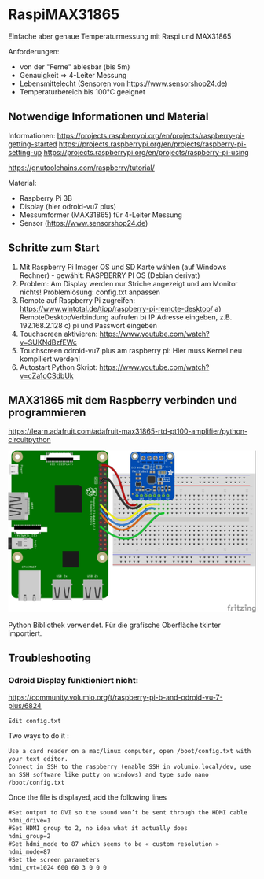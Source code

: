 # RaspiMAX31865
Einfache aber genaue Temperaturmessung mit Raspi und MAX31865

Anforderungen:
- von der "Ferne" ablesbar (bis 5m)
- Genauigkeit => 4-Leiter Messung
- Lebensmittelecht (Sensoren von https://www.sensorshop24.de)
- Temperaturbereich bis 100°C geeignet


## Notwendige Informationen und Material
Informationen:
https://projects.raspberrypi.org/en/projects/raspberry-pi-getting-started
https://projects.raspberrypi.org/en/projects/raspberry-pi-setting-up
https://projects.raspberrypi.org/en/projects/raspberry-pi-using


https://gnutoolchains.com/raspberry/tutorial/

Material:
- Raspberry Pi 3B
- Display (hier odroid-vu7 plus)
- Messumformer (MAX31865) für 4-Leiter Messung
- Sensor (https://www.sensorshop24.de)

## Schritte zum Start
1) Mit Raspberry Pi Imager OS und SD Karte wählen (auf Windows Rechner) - gewählt: RASPBERRY PI OS (Debian derivat)
2) Problem: Am Display werden nur Striche angezeigt und am Monitor nichts!
Problemlösung: config.txt anpassen
3) Remote auf Raspberry Pi zugreifen: https://www.wintotal.de/tipp/raspberry-pi-remote-desktop/
a) RemoteDesktopVerbindung aufrufen
b) IP Adresse eingeben, z.B. 192.168.2.128
c) pi und Passwort eingeben
4) Touchscreen aktivieren: https://www.youtube.com/watch?v=SUKNdBzfEWc
5) Touchscreen odroid-vu7 plus am raspberry pi: Hier muss Kernel neu kompiliert werden!
6) Autostart Python Skript: https://www.youtube.com/watch?v=cZa1oCSdbUk


## MAX31865 mit dem Raspberry verbinden und programmieren

https://learn.adafruit.com/adafruit-max31865-rtd-pt100-amplifier/python-circuitpython

![Alternativer Text](/Doku/adafruit_products_raspi_max31865_spi_bb.jpg)

Python Bibliothek verwendet. Für die grafische Oberfläche tkinter importiert.

## Troubleshooting
### Odroid Display funktioniert nicht:
https://community.volumio.org/t/raspberry-pi-b-and-odroid-vu-7-plus/6824


    Edit config.txt

Two ways to do it :

    Use a card reader on a mac/linux computer, open /boot/config.txt with your text editor.
    Connect in SSH to the raspberry (enable SSH in volumio.local/dev, use an SSH software like putty on windows) and type sudo nano /boot/config.txt

Once the file is displayed, add the following lines


    #Set output to DVI so the sound won’t be sent through the HDMI cable
    hdmi_drive=1
    #Set HDMI group to 2, no idea what it actually does
    hdmi_group=2
    #Set hdmi_mode to 87 which seems to be « custom resolution »
    hdmi_mode=87
    #Set the screen parameters
    hdmi_cvt=1024 600 60 3 0 0 0

